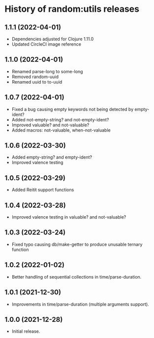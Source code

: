 # History of random:utils releases

## 1.1.1 (2022-04-01)

- Dependencies adjusted for Clojure 1.11.0
- Updated CircleCI image reference

## 1.1.0 (2022-04-01)

- Renamed parse-long to some-long
- Removed random-uuid
- Renamed uuid to to-uuid

## 1.0.7 (2022-04-01)

- Fixed a bug causing empty keywords not being detected by empty-ident?
- Added not-empty-string? and not-empty-ident?
- Improved valuable? and not-valuable?
- Added macros: not-valuable, when-not-valuable

## 1.0.6 (2022-03-30)

- Added empty-string? and empty-ident?
- Improved valence testing

## 1.0.5 (2022-03-29)

- Added Reitit support functions

## 1.0.4 (2022-03-28)

- Improved valence testing in valuable? and not-valuable?

## 1.0.3 (2022-03-24)

- Fixed typo causing db/make-getter to produce unusable ternary function

## 1.0.2 (2022-01-02)

- Better handling of sequential collections in time/parse-duration.

## 1.0.1 (2021-12-30)

- Improvements in time/parse-duration (multiple arguments support).

## 1.0.0 (2021-12-28)

- Initial release.


